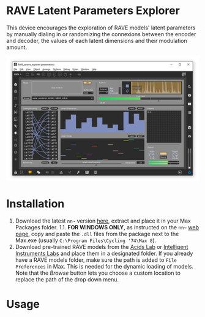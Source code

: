 # RAVE Latent Parameters Explorer

This device encourages the exploration of RAVE models' latent parameters by manually dialing in or randomizing the connexions between the encoder and decoder, the values of each latent dimensions and their modulation amount.

![latent-params](docs/images/rave-params-exp.png)

# Installation

1. Download the latest `nn~` version [here]([url](https://github.com/domkirke/nn_tilde/releases/)), extract and place it in your Max Packages folder.
1.1. **FOR WINDOWS ONLY**, as instructed on the `nn~` [web page]([url](https://forum.ircam.fr/projects/detail/nn/)), copy and paste the `.dll` files from the package next to the Max.exe (usually `C:\Program Files\Cycling '74\Max 8`).
2. Download pre-trained RAVE models from the [Acids Lab]([url](https://acids-ircam.github.io/rave_models_download)) or [Intelligent Instruments Labs]([url](https://huggingface.co/Intelligent-Instruments-Lab/rave-models)) and place them in a designated folder. If you already have a RAVE models folder, make sure the path is added to `File Preferences` in Max. This is needed for the dynamic loading of models. Note that the *Browse* button lets you choose a custom location to replace the path of the drop down menu.

# Usage
